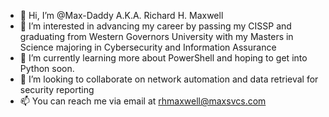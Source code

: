 - 👋 Hi, I’m @Max-Daddy A.K.A. Richard H. Maxwell
- 👀 I’m interested in advancing my career by passing my CISSP and graduating from Western Governors University with my Masters in Science majoring in Cybersecurity and Information Assurance
- 🌱 I’m currently learning more about PowerShell and hoping to get into Python soon.
- 💞️ I’m looking to collaborate on network automation and data retrieval for security reporting
- 📫 You can reach me via email at rhmaxwell@maxsvcs.com

<!---
Max-Daddy/Max-Daddy is a ✨ special ✨ repository because its `README.md` (this file) appears on your GitHub profile.
You can click the Preview link to take a look at your changes.
--->
